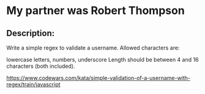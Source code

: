 # My partner was Robert Thompson

## Description:
Write a simple regex to validate a username. Allowed characters are:

lowercase letters,
numbers,
underscore
Length should be between 4 and 16 characters (both included).


https://www.codewars.com/kata/simple-validation-of-a-username-with-regex/train/javascript


